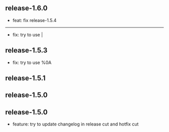 
release-1.6.0
-----------------
- feat: fix
release-1.5.4
-----------------
- fix: try to use |

release-1.5.3
-----------------
- fix: try to use %0A

release-1.5.1
-----------------
release-1.5.0
-----------------
release-1.5.0
-----------------
- feature: try to update changelog in release cut and hotfix cut
